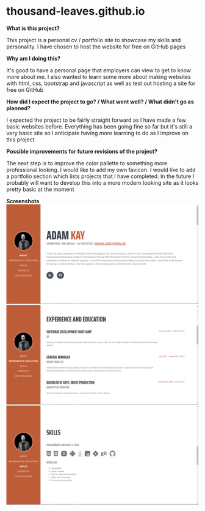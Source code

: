 # thousand-leaves.github.io

**What is this project?**

This project is a personal cv / portfolio site to showcase my skills and personality.
I have chosen to host the website for free on GitHub pages

**Why am I doing this?**

It's good to have a personal page that employers can view to get to know more about me.
I also wanted to learn some more about making websites with html, css, bootstrap and javascript as well as test out hosting a site for free on GitHub

**How did I expect the project to go? / What went well? / What didn't go as planned?**

I expected the project to be fairly straight forward as I have made a few basic websites before. Everything has been going fine so far but it's still a very basic site so I anticipate having more learning to do as I improve on this project

**Possible improvements for future revisions of the project?**

The next step is to improve the color pallette to something more professional looking.
I would like to add my own favicon.
I would like to add a portfolio section which lists projects that I have completed.
In the future I probably will want to develop this into a more modern looking site as it looks pretty basic at the moment

**Screenshots**
![Index page](assets/screenshots/index_page.PNG)
![Experience page](assets/screenshots/experience_page.PNG)
![Skills page](assets/screenshots/skills_page.PNG)